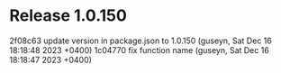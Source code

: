 # Release 1.0.150

2f08c63 update version in package.json to 1.0.150 (guseyn, Sat Dec 16 18:18:48 2023 +0400)
1c04770 fix function name (guseyn, Sat Dec 16 18:18:47 2023 +0400)
